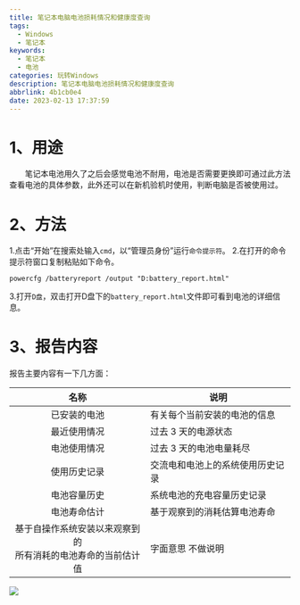 ```yaml
---
title: 笔记本电脑电池损耗情况和健康度查询
tags:
  - Windows
  - 笔记本
keywords:
  - 笔记本
  - 电池
categories: 玩转Windows
description: 笔记本电脑电池损耗情况和健康度查询
abbrlink: 4b1cb0e4
date: 2023-02-13 17:37:59
---
```

# 1、用途
&emsp;&emsp;笔记本电池用久了之后会感觉电池不耐用，电池是否需要更换即可通过此方法查看电池的具体参数，此外还可以在新机验机时使用，判断电脑是否被使用过。
# 2、方法
1.点击“开始”在搜索处输入`cmd`，以“管理员身份”运行`命令提示符`。
2.在打开的命令提示符窗口复制粘贴如下命令。
```CMD
powercfg /batteryreport /output "D:battery_report.html"
```
3.打开`D盘`，双击打开D盘下的`battery_report.html`文件即可看到电池的详细信息。
# 3、报告内容
报告主要内容有一下几方面：

| 名称 | 说明 |
| :-----:| ---- |
| 已安装的电池   | 有关每个当前安装的电池的信息     |
| 最近使用情况   | 过去 3 天的电源状态             |
| 电池使用情况   | 过去 3 天的电池电量耗尽         |
| 使用历史记录   | 交流电和电池上的系统使用历史记录 |
| 电池容量历史   | 系统电池的充电容量历史记录      |
| 电池寿命估计   | 基于观察到的消耗估算电池寿命     |
|基于自操作系统安装以来观察到的<br>所有消耗的电池寿命的当前估计值|字面意思 不做说明|



![](https://s2.loli.net/2022/11/24/siMAqL1Zewz3QlJ.webp)